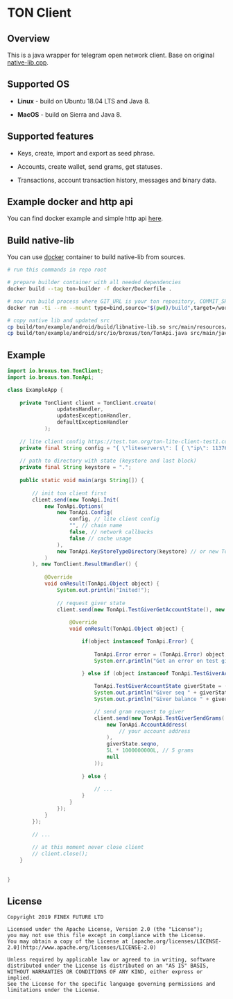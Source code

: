 # TON Client

## Overview
This is a java wrapper for telegram open network client. Base on original [native-lib.cpp](https://github.com/ton-blockchain/ton/blob/master/example/android/native-lib.cpp).

## Supported OS

* <b>Linux</b> - build on Ubuntu 18.04 LTS and Java 8.

* <b>MacOS</b> - build on Sierra and Java 8.

Supported features
-----

* Keys, create, import and export as seed phrase.

* Accounts, create wallet, send grams, get statuses.

* Transactions, account transaction history, messages and binary data.

Example docker and http api
----
You can find docker example and simple http api [here](https://github.com/broxus/ton-api).

Build native-lib
----
You can use [docker](docker/Dockerfile) container to build native-lib from sources.
```bash
# run this commands in repo root

# prepare builder container with all needed dependencies
docker build --tag ton-builder -f docker/Dockerfile .

# now run build process where GIT_URL is your ton repository, COMMIT_SHA (defaulat master HEAD) sha1 of commit to build
docker run -ti --rm --mount type=bind,source="$(pwd)/build",target=/workdir/build ton-builder GIT_URL COMMIT_SHA

# copy native lib and updated src
cp build/ton/example/android/build/libnative-lib.so src/main/resources/nativelib/libnative-lib.so
cp build/ton/example/android/src/io/broxus/ton/TonApi.java src/main/java/io/broxus/ton/TonApi.java
```

Example
----
```java
import io.broxus.ton.TonClient;
import io.broxus.ton.TonApi;

class ExampleApp {
 
    private TonClient client = TonClient.create(
                updatesHandler, 
                updatesExceptionHandler, 
                defaultExceptionHandler
            );
    
    // lite client config https://test.ton.org/ton-lite-client-test1.config.json
    private final String config = "{ \"liteservers\": [ { \"ip\": 1137658550, \"port\": 4924, \"id\": { \"@type\": \"pub.ed25519\", \"key\": \"peJTw/arlRfssgTuf9BMypJzqOi7SXEqSPSWiEw2U1M=\" } } ], \"validator\": { \"@type\": \"validator.config.global\", \"zero_state\": { \"workchain\": -1, \"shard\": -9223372036854775808, \"seqno\": 0, \"root_hash\": \"VCSXxDHhTALFxReyTZRd8E4Ya3ySOmpOWAS4rBX9XBY=\", \"file_hash\": \"eh9yveSz1qMdJ7mOsO+I+H77jkLr9NpAuEkoJuseXBo=\" } } }";
    
    // path to directory with state (keystore and last block)
    private final String keystore = ".";
    
    public static void main(args String[]) {
        
        // init ton client first
        client.send(new TonApi.Init(
            new TonApi.Options(
                new TonApi.Config(
                    config, // lite client config
                    "", // chain name
                    false, // network callbacks
                    false // cache usage
                ),                
                new TonApi.KeyStoreTypeDirectory(keystore) // or new TonApi.KeyStoreTypeInMemory() 
            )
        ), new TonClient.ResultHandler() {
            
            @Override
            void onResult(TonApi.Object object) {
                System.out.println("Inited!");
                
                // request giver state
                client.send(new TonApi.TestGiverGetAccountState(), new TonClient.ResultHandler() {
                    
                    @Override
                    void onResult(TonApi.Object object) {

                        if(object instanceof TonApi.Error) {
                            
                            TonApi.Error error = (TonApi.Error) object;
                            System.err.println("Get an error on test giver request state " + error.message);
                            
                        } else if (object instanceof TonApi.TestGiverAccountState) {

                            TonApi.TestGiverAccountState giverState = (TonApi.TestGiverAccountState) object;
                            System.out.println("Giver seq " + giverState.seqno);
                            System.out.println("Giver balance " + giverState.balance);

                            // send gram request to giver
                            client.send(new TonApi.TestGiverSendGrams(
                                new TonApi.AccountAddress(
                                    // your account address
                                ),
                                giverState.seqno,
                                5L * 1000000000L, // 5 grams
                                null
                            ));
                            
                        } else {
                            
                            // ...
                        }
                    }
                });
            }
        });
        
        // ... 
        
        // at this moment never close client
        // client.close();
    }
    
    
}
```

## License

```
Copyright 2019 FINEX FUTURE LTD

Licensed under the Apache License, Version 2.0 (the "License");
you may not use this file except in compliance with the License.
You may obtain a copy of the License at [apache.org/licenses/LICENSE-2.0](http://www.apache.org/licenses/LICENSE-2.0)

Unless required by applicable law or agreed to in writing, software
distributed under the License is distributed on an "AS IS" BASIS,
WITHOUT WARRANTIES OR CONDITIONS OF ANY KIND, either express or implied.
See the License for the specific language governing permissions and
limitations under the License.
```
